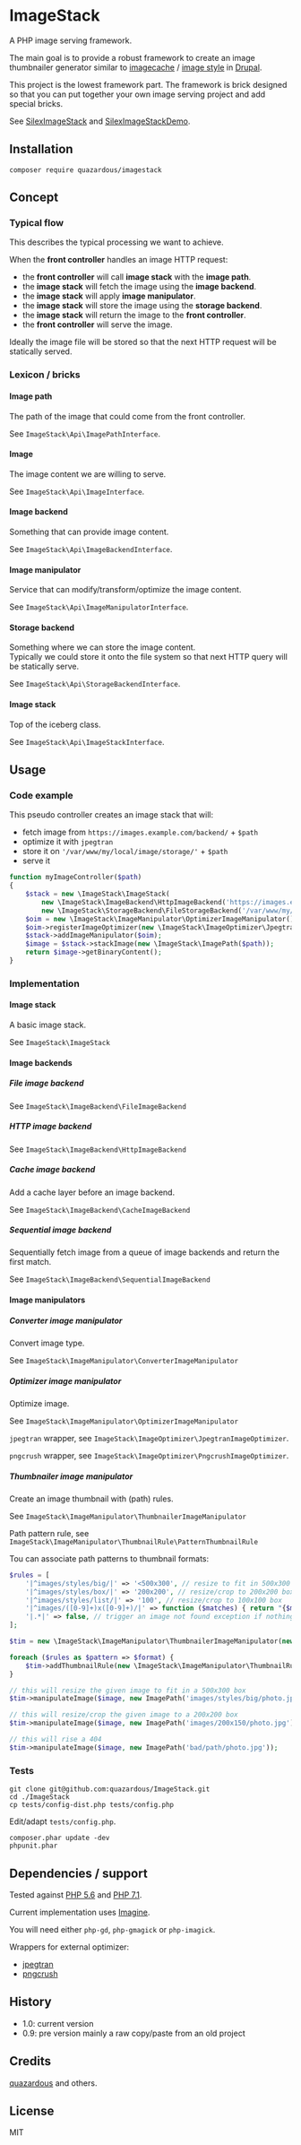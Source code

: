 # ImageStack
A PHP image serving framework.

The main goal is to provide a robust framework to create an image thumbnailer generator similar to [imagecache](https://www.drupal.org/project/imagecache) / [image style](https://www.drupal.org/docs/8/core/modules/image/working-with-images) in [Drupal](https://www.drupal.org/).

This project is the lowest framework part. The framework is brick designed so that you can put together your own image serving project and add special bricks.

See [SilexImageStack](https://github.com/quazardous/SilexImageStack) and [SilexImageStackDemo](https://github.com/quazardous/SilexImageStackDemo).

## Installation

    composer require quazardous/imagestack

## Concept
### Typical flow
This describes the typical processing we want to achieve.

When the **front controller** handles an image HTTP request:

  - the **front controller** will call **image stack** with the **image path**.
  - the **image stack** will fetch the image using the **image backend**.
  - the **image stack** will apply **image manipulator**.
  - the **image stack** will store the image using the **storage backend**.
  - the **image stack** will return the image to the **front controller**.
  - the **front controller** will serve the image.

Ideally the image file will be stored so that the next HTTP request will be statically served.

### Lexicon / bricks

#### Image path
The path of the image that could come from the front controller.

See `ImageStack\Api\ImagePathInterface`.

#### Image
The image content we are willing to serve.

See `ImageStack\Api\ImageInterface`.

#### Image backend
Something that can provide image content.

See `ImageStack\Api\ImageBackendInterface`.

#### Image manipulator
Service that can modify/transform/optimize the image content.

See `ImageStack\Api\ImageManipulatorInterface`.

#### Storage backend
Something where we can store the image content.  
Typically we could store it onto the file system so that next HTTP query will be statically serve.

See `ImageStack\Api\StorageBackendInterface`.

#### Image stack
Top of the iceberg class.

See `ImageStack\Api\ImageStackInterface`.

## Usage

### Code example

This pseudo controller creates an image stack that will:
  - fetch image from `https://images.example.com/backend/` + `$path`
  - optimize it with `jpegtran`
  - store it on `'/var/www/my/local/image/storage/'` + `$path`
  - serve it


```php
function myImageController($path)
{
    $stack = new \ImageStack\ImageStack(
        new \ImageStack\ImageBackend\HttpImageBackend('https://images.example.com/backend/'),
        new \ImageStack\StorageBackend\FileStorageBackend('/var/www/my/local/image/storage/'));
    $oim = new \ImageStack\ImageManipulator\OptimizerImageManipulator();
    $oim->registerImageOptimizer(new \ImageStack\ImageOptimizer\JpegtranImageOptimizer());
    $stack->addImageManipulator($oim);
    $image = $stack->stackImage(new \ImageStack\ImagePath($path));
    return $image->getBinaryContent();
}

```

### Implementation

#### Image stack
A basic image stack.

See `ImageStack\ImageStack`

#### Image backends
##### File image backend
See `ImageStack\ImageBackend\FileImageBackend`

##### HTTP image backend
See `ImageStack\ImageBackend\HttpImageBackend`

##### Cache image backend
Add a cache layer before an image backend.

See `ImageStack\ImageBackend\CacheImageBackend`

##### Sequential image backend
Sequentially fetch image from a queue of image backends and return the first match.

See `ImageStack\ImageBackend\SequentialImageBackend`

#### Image manipulators
##### Converter image manipulator
Convert image type.

See `ImageStack\ImageManipulator\ConverterImageManipulator`

##### Optimizer image manipulator
Optimize image.

See `ImageStack\ImageManipulator\OptimizerImageManipulator`

`jpegtran` wrapper, see `ImageStack\ImageOptimizer\JpegtranImageOptimizer`. 

`pngcrush` wrapper, see `ImageStack\ImageOptimizer\PngcrushImageOptimizer`. 

##### Thumbnailer image manipulator
Create an image thumbnail with (path) rules.

See `ImageStack\ImageManipulator\ThumbnailerImageManipulator`

Path pattern rule, see `ImageStack\ImageManipulator\ThumbnailRule\PatternThumbnailRule`

Tou can associate path patterns to thumbnail formats:

```php
$rules = [
    '|^images/styles/big/|' => '<500x300', // resize to fit in 500x300 box
    '|^images/styles/box/|' => '200x200', // resize/crop to 200x200 box
    '|^images/styles/list/|' => '100', // resize/crop to 100x100 box
    '|^images/([0-9]+)x([0-9]+)/|' => function ($matches) { return "{$matches[1]}x{$matches[2]}"; }, // custom resize/crop
    '|.*|' => false, // trigger an image not found exception if nothing matches
];

$tim = new \ImageStack\ImageManipulator\ThumbnailerImageManipulator(new \Imagine\Gd\Imagine());

foreach ($rules as $pattern => $format) {
    $tim->addThumbnailRule(new \ImageStack\ImageManipulator\ThumbnailRule\PatternThumbnailRule($pattern, $format));
}

// this will resize the given image to fit in a 500x300 box
$tim->manipulateImage($image, new ImagePath('images/styles/big/photo.jpg'));

// this will resize/crop the given image to a 200x200 box
$tim->manipulateImage($image, new ImagePath('images/200x150/photo.jpg'));

// this will rise a 404
$tim->manipulateImage($image, new ImagePath('bad/path/photo.jpg'));

```

### Tests

```
git clone git@github.com:quazardous/ImageStack.git
cd ./ImageStack
cp tests/config-dist.php tests/config.php
```
Edit/adapt `tests/config.php`.

```
composer.phar update -dev
phpunit.phar
```

## Dependencies / support
Tested against [PHP 5.6](http://php.net/) and [PHP 7.1](http://php.net/).

Current implementation uses [Imagine](https://github.com/avalanche123/Imagine).

You will need either `php-gd`, `php-gmagick` or `php-imagick`.

Wrappers for external optimizer:
  - [jpegtran](http://jpegclub.org/jpegtran/)
  - [pngcrush](https://pmt.sourceforge.io/pngcrush/)

## History

  - 1.0: current version
  - 0.9: pre version mainly a raw copy/paste from an old project

## Credits
[quazardous](https://github.com/quazardous) and others.

## License
MIT
